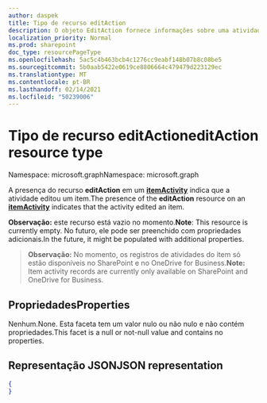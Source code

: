 ```yaml
---
author: daspek
title: Tipo de recurso editAction
description: O objeto EditAction fornece informações sobre uma atividade que editou um item.
localization_priority: Normal
ms.prod: sharepoint
doc_type: resourcePageType
ms.openlocfilehash: 5ac5c4b463bcb4c1276cc9eabf148b07b8c08be5
ms.sourcegitcommit: 5b0aab5422e0619ce8806664c479479d223129ec
ms.translationtype: MT
ms.contentlocale: pt-BR
ms.lasthandoff: 02/14/2021
ms.locfileid: "50239006"
---
```

# <a name="editaction-resource-type"></a><span data-ttu-id="1d3d3-103">Tipo de recurso editAction</span><span class="sxs-lookup"><span data-stu-id="1d3d3-103">editAction resource type</span></span>

<span data-ttu-id="1d3d3-104">Namespace: microsoft.graph</span><span class="sxs-lookup"><span data-stu-id="1d3d3-104">Namespace: microsoft.graph</span></span>

<span data-ttu-id="1d3d3-105">A presença do recurso **editAction** em um [**itemActivity**][activity] indica que a atividade editou um item.</span><span class="sxs-lookup"><span data-stu-id="1d3d3-105">The presence of the **editAction** resource on an [**itemActivity**][activity] indicates that the activity edited an item.</span></span>

<span data-ttu-id="1d3d3-106">**Observação:** este recurso está vazio no momento.</span><span class="sxs-lookup"><span data-stu-id="1d3d3-106">**Note**: This resource is currently empty.</span></span> <span data-ttu-id="1d3d3-107">No futuro, ele pode ser preenchido com propriedades adicionais.</span><span class="sxs-lookup"><span data-stu-id="1d3d3-107">In the future, it might be populated with additional properties.</span></span>

><span data-ttu-id="1d3d3-108">**Observação:** No momento, os registros de atividades do item só estão disponíveis no SharePoint e no OneDrive for Business.</span><span class="sxs-lookup"><span data-stu-id="1d3d3-108">**Note:** Item activity records are currently only available on SharePoint and OneDrive for Business.</span></span>

[activity]: itemactivity.md

## <a name="properties"></a><span data-ttu-id="1d3d3-109">Propriedades</span><span class="sxs-lookup"><span data-stu-id="1d3d3-109">Properties</span></span>

<span data-ttu-id="1d3d3-110">Nenhum.</span><span class="sxs-lookup"><span data-stu-id="1d3d3-110">None.</span></span> <span data-ttu-id="1d3d3-111">Esta faceta tem um valor nulo ou não nulo e não contém propriedades.</span><span class="sxs-lookup"><span data-stu-id="1d3d3-111">This facet is a null or not-null value and contains no properties.</span></span>

## <a name="json-representation"></a><span data-ttu-id="1d3d3-112">Representação JSON</span><span class="sxs-lookup"><span data-stu-id="1d3d3-112">JSON representation</span></span>

<!-- {
  "blockType": "resource",
  "optionalProperties": [ ],
  "@type": "microsoft.graph.editAction"
}-->

```json
{
}
```

<!--
{
  "type": "#page.annotation",
  "description": "The editAction object provides information about an activity that edited an item.",
  "keywords": "activities,activity,action,edit,modify",
  "section": "documentation",
  "tocPath": "Resources/editAction",
  "suppressions": []
}
-->

